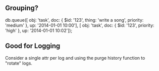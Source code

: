 
Grouping?
---
   db.queue([ obj: 'task', doc: { $id: '123', thing: 'write a song', priority: 'medium' }, up: '2014-01-01 10:00'],
            [ obj: 'task', doc: { $id: '123', priority: 'high' }, up: '2014-01-01 10:02']);


Good for Logging
---

Consider a single attr per log and using the purge history function to "rotate" logs.
